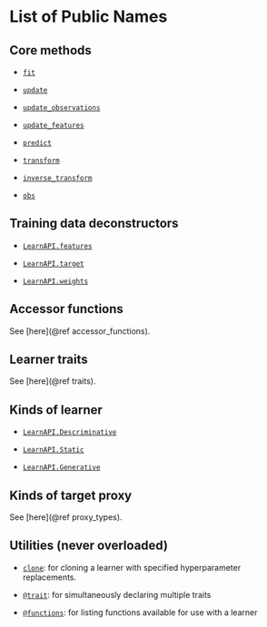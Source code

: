 # List of Public Names

## Core methods

- [`fit`](@ref)

- [`update`](@ref)

- [`update_observations`](@ref)

- [`update_features`](@ref)

- [`predict`](@ref)

- [`transform`](@ref)

- [`inverse_transform`](@ref)

- [`obs`](@ref)

## Training data deconstructors

- [`LearnAPI.features`](@ref)

- [`LearnAPI.target`](@ref)
  
- [`LearnAPI.weights`](@ref)
  

## Accessor functions

See [here](@ref accessor_functions).


## Learner traits

See [here](@ref traits).

## Kinds of learner

- [`LearnAPI.Descriminative`](@ref)

- [`LearnAPI.Static`](@ref)

- [`LearnAPI.Generative`](@ref)

## Kinds of target proxy

See [here](@ref proxy_types).


## Utilities (never overloaded)

- [`clone`](@ref): for cloning a learner with specified hyperparameter replacements.

- [`@trait`](@ref): for simultaneously declaring multiple traits

- [`@functions`](@ref): for listing functions available for use with a learner 
